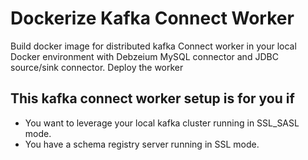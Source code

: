 # Dockerize Kafka Connect Worker

Build docker image for distributed kafka Connect  worker in your local Docker environment  with Debzeium MySQL connector and JDBC source/sink connector. Deploy the worker 

## This kafka connect worker setup is for you if
 -  You want to leverage your local kafka cluster running in SSL_SASL mode.
 -  You have a schema registry server running in SSL mode.

<!--stackedit_data:
eyJoaXN0b3J5IjpbLTE0MjA5MzIwOTRdfQ==
-->